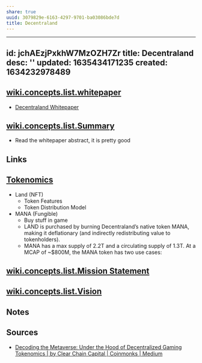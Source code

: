 ```yaml
---
share: true
uuid: 3079829e-6163-4297-9701-ba03086bde7d
title: Decentraland
---
```

---
id: jchAEzjPxkhW7MzOZH7Zr
title: Decentraland
desc: ''
updated: 1635434171235
created: 1634232978489
---

## [wiki.concepts.list.whitepaper](/undefined)

* [Decentraland Whitepaper](https://decentraland.org/whitepaper.pdf)

## [wiki.concepts.list.Summary](/undefined)

* Read the whitepaper abstract, it is pretty good

## Links

## [Tokenomics](/undefined)

* Land (NFT)
  * Token Features
  * Token Distribution Model
* MANA (Fungible)
  * Buy stuff in game
  * LAND is purchased by burning Decentraland’s native token MANA, making it deflationary (and indirectly redistributing value to tokenholders).
  * MANA has a max supply of 2.2T and a circulating supply of 1.3T. At a MCAP of ~$800M, the MANA token has two use cases:


## [wiki.concepts.list.Mission Statement](/undefined)

## [wiki.concepts.list.Vision](/undefined)

## Notes

## Sources

* [Decoding the Metaverse: Under the Hood of Decentralized Gaming Tokenomics | by Clear Chain Capital | Coinmonks | Medium](https://medium.com/coinmonks/decoding-the-metaverse-under-the-hood-of-decentralized-gaming-tokenomics-b5cd9d907cfa)
